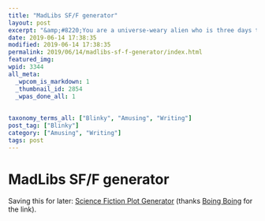 ```yaml
---
title: "MadLibs SF/F generator"
layout: post
excerpt: "&amp;#8220;You are a universe-weary alien who is three days to retirement, and who is struggling with a time storm and a fungus among us.&amp;#8221;"
date: 2019-06-14 17:38:35
modified: 2019-06-14 17:38:35
permalink: 2019/06/14/madlibs-sf-f-generator/index.html
featured_img: 
wpid: 3344
all_meta: 
  _wpcom_is_markdown: 1
  _thumbnail_id: 2854
  _wpas_done_all: 1
  
  
taxonomy_terms_all: ["Blinky", "Amusing", "Writing"]
post_tag: ["Blinky"]
category: ["Amusing", "Writing"]
tags: post
---
```


# MadLibs SF/F generator

Saving this for later: [Science Fiction Plot Generator](https://themanofstone.com/random/science_fiction_generator) (thanks [Boing Boing](https://boingboing.net/2019/04/17/it-came-from-schenectady.html) for the link).